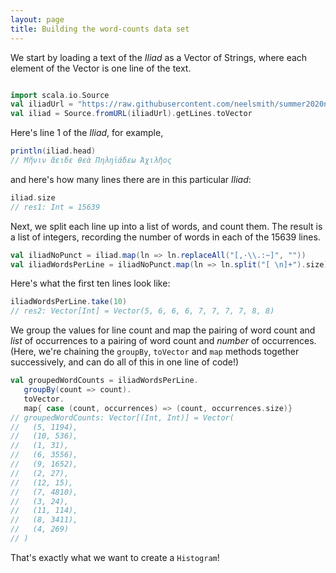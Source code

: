 ```yaml
---
layout: page
title: Building the word-counts data set
---
```



We start by loading a text of the *Iliad* as a Vector of Strings, where each element of the Vector is one line of the text.  

```scala

import scala.io.Source
val iliadUrl = "https://raw.githubusercontent.com/neelsmith/summer2020nbs/master/data/iliad-dipl.txt"
val iliad = Source.fromURL(iliadUrl).getLines.toVector
```




Here's line 1 of the *Iliad*, for example,

```scala
println(iliad.head)
// Μῆνιν ἄειδε θεὰ Πηληϊάδεω Ἀχιλῆος
```

and here's how many lines there are in this particular *Iliad*:
```scala
iliad.size
// res1: Int = 15639
```

Next, we split each line up into a list of words, and count them.  The result is a list of integers, recording the number of words in each of the 15639 lines.
```scala
val iliadNoPunct = iliad.map(ln => ln.replaceAll("[,·\\.:~]", ""))
val iliadWordsPerLine = iliadNoPunct.map(ln => ln.split("[ \n]+").size)
```

Here's what the first ten lines look like:

```scala
iliadWordsPerLine.take(10)
// res2: Vector[Int] = Vector(5, 6, 6, 6, 7, 7, 7, 7, 8, 8)
```

We group the values for line count and map the pairing of word count and *list* of occurrences to a pairing of word count and *number* of occurrences.  (Here, we're chaining the `groupBy`, `toVector` and `map` methods together successively, and can do all of this in one line of code!)

```scala
val groupedWordCounts = iliadWordsPerLine.
   groupBy(count => count).
   toVector.
   map{ case (count, occurrences) => (count, occurrences.size)}
// groupedWordCounts: Vector[(Int, Int)] = Vector(
//   (5, 1194),
//   (10, 536),
//   (1, 31),
//   (6, 3556),
//   (9, 1652),
//   (2, 27),
//   (12, 15),
//   (7, 4810),
//   (3, 24),
//   (11, 114),
//   (8, 3411),
//   (4, 269)
// )
```

That's exactly what we want to create a `Histogram`!

